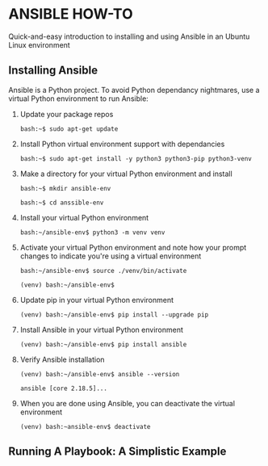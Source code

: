 # ANSIBLE HOW-TO
Quick-and-easy introduction to installing and using Ansible in an Ubuntu Linux environment

## Installing Ansible
Ansible is a Python project. To avoid Python dependancy nightmares, use a virtual Python environment to run Ansible:

1. Update your package repos
   
   `bash:~$ sudo apt-get update`

2. Install Python virtual environment support with dependancies
   
   `bash:~$ sudo apt-get install -y python3 python3-pip python3-venv`

3. Make a directory for your virtual Python environment and install
   
   `bash:~$ mkdir ansible-env`
   
   `bash:~$ cd anssible-env`

4. Install your virtual Python environment
   
   `bash:~/ansible-env$ python3 -m venv venv`

5. Activate your virtual Python environment and note how your prompt changes to indicate you're using a virtual environment
    
   `bash:~/ansible-env$ source ./venv/bin/activate`
   
   `(venv) bash:~/ansible-env$`

6. Update pip in your virtual Python environment
    
   `(venv) bash:~/ansible-env$ pip install --upgrade pip`

7. Install Ansible in your virtual Python environment
    
   `(venv) bash:~/ansible-env$ pip install ansible`

8. Verify Ansible installation
    
   `(venv) bash:~/ansible-env$ ansible --version`
   
   `ansible [core 2.18.5]...`
   
9. When you are done using Ansible, you can deactivate the virtual environment
   
   `(venv) bash:~ansible-env$ deactivate`

## Running A Playbook: A Simplistic Example
